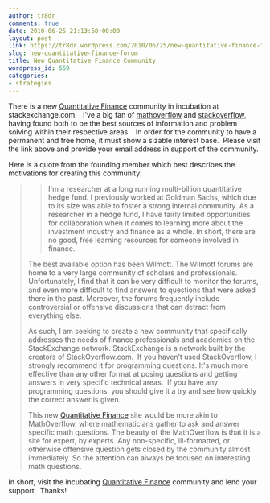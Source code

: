 ```yaml
---
author: tr8dr
comments: true
date: 2010-06-25 21:13:58+00:00
layout: post
link: https://tr8dr.wordpress.com/2010/06/25/new-quantitative-finance-forum/
slug: new-quantitative-finance-forum
title: New Quantitative Finance Community
wordpress_id: 659
categories:
- strategies
---
```


There is a new [Quantitative Finance](http://area51.stackexchange.com/proposals/117/quantitative-finance?referrer=EZoOPpokWeo1) community in incubation at stackexchange.com.   I've a big fan of [mathoverflow](http://mathoverflow.net/) and [stackoverflow](http://stackoverflow.com/), having found both to be the best sources of information and problem solving within their respective areas.   In order for the community to have a permanent and free home, it must show a sizable interest base.  Please visit the link above and provide your email address in support of the community.

Here is a quote from the founding member which best describes the motivations for creating this community:


<blockquote>

> 
> I'm a researcher at a long running multi-billion quantitative hedge fund. I previously worked at Goldman Sachs, which due to its size was able to foster a strong internal community. As a researcher in a hedge fund, I have fairly limited opportunities for collaboration when it comes to learning more about the investment industry and finance as a whole. In short, there are no good, free learning resources for someone involved in finance.

The best available option has been Wilmott. The Wilmott forums are home to a very large community of scholars and professionals. Unfortunately, I find that it can be very difficult to monitor the forums, and even more difficult to find answers to questions that were asked there in the past. Moreover, the forums frequently include controversial or offensive discussions that can detract from everything else.

As such, I am seeking to create a new community that specifically addresses the needs of finance professionals and academics on the StackExchange network. StackExchange is a network built by the creators of StackOverflow.com.  If you haven’t used StackOverflow, I strongly recommend it for programming questions. It's much more effective than any other format at posing questions and getting answers in very specific technical areas.  If you have any programming questions, you should give it a try and see how quickly the correct answer is given.

This new [Quantitative Finance](http://area51.stackexchange.com/proposals/117/quantitative-finance?referrer=EZoOPpokWeo1) site would be more akin to MathOverflow, where mathematicians gather to ask and answer specific math questions. The beauty of the MathOverflow is that it is a site for expert, by experts. Any non-specific, ill-formatted, or otherwise offensive question gets closed by the community almost immediately. So the attention can always be focused on interesting math questions.


> 
> </blockquote>




In short, visit the incubating [Quantitative Finance](http://area51.stackexchange.com/proposals/117/quantitative-finance?referrer=EZoOPpokWeo1) community and lend your support.  Thanks!
